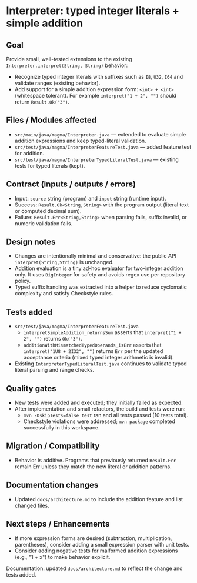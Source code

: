 # Interpreter: typed integer literals + simple addition

Goal
----
Provide small, well-tested extensions to the existing `Interpreter.interpret(String, String)` behavior:

- Recognize typed integer literals with suffixes such as `I8`, `U32`, `I64` and validate ranges (existing behavior).
- Add support for a simple addition expression form: `<int> + <int>` (whitespace tolerant). For example `interpret("1 + 2", "")` should return `Result.Ok("3")`.

Files / Modules affected
------------------------
- `src/main/java/magma/Interpreter.java` — extended to evaluate simple addition expressions and keep typed-literal validation.
- `src/test/java/magma/InterpreterFeatureTest.java` — added feature test for addition.
- `src/test/java/magma/InterpreterTypedLiteralTest.java` — existing tests for typed literals (kept).

Contract (inputs / outputs / errors)
-----------------------------------
- Input: `source` string (program) and `input` string (runtime input).
- Success: `Result.Ok<String,String>` with the program output (literal text or computed decimal sum).
- Failure: `Result.Err<String,String>` when parsing fails, suffix invalid, or numeric validation fails.

Design notes
------------
- Changes are intentionally minimal and conservative: the public API `interpret(String,String)` is unchanged.
- Addition evaluation is a tiny ad-hoc evaluator for two-integer addition only. It uses `BigInteger` for safety and avoids regex use per repository policy.
- Typed suffix handling was extracted into a helper to reduce cyclomatic complexity and satisfy Checkstyle rules.

Tests added
-----------
- `src/test/java/magma/InterpreterFeatureTest.java`
  - `interpretSimpleAddition_returnsSum` asserts that `interpret("1 + 2", "")` returns `Ok("3")`.
  - `additionWithMismatchedTypedOperands_isErr` asserts that `interpret("1U8 + 2I32", "")` returns `Err` per the updated acceptance criteria (mixed typed integer arithmetic is invalid).
- Existing `InterpreterTypedLiteralTest.java` continues to validate typed literal parsing and range checks.

Quality gates
-------------
- New tests were added and executed; they initially failed as expected.
- After implementation and small refactors, the build and tests were run:
  - `mvn -DskipTests=false test` ran and all tests passed (10 tests total).
  - Checkstyle violations were addressed; `mvn package` completed successfully in this workspace.

Migration / Compatibility
-------------------------
- Behavior is additive. Programs that previously returned `Result.Err` remain Err unless they match the new literal or addition patterns.

Documentation changes
---------------------
- Updated `docs/architecture.md` to include the addition feature and list changed files.

Next steps / Enhancements
------------------------
- If more expression forms are desired (subtraction, multiplication, parentheses), consider adding a small expression parser with unit tests.
- Consider adding negative tests for malformed addition expressions (e.g., "1 + x") to make behavior explicit.

Documentation: updated `docs/architecture.md` to reflect the change and tests added.

